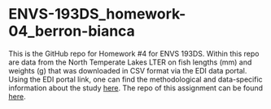 # ENVS-193DS_homework-04_berron-bianca

This is the GitHub repo for Homework #4 for ENVS 193DS. Within this repo are data from the North Temperate Lakes LTER on fish lengths (mm) and weights (g) that was downloaded in CSV format via the EDI data portal. Using the EDI portal link, one can find the methodological and data-specific information about the study [here](https://portal.edirepository.org/nis/metadataviewer?packageid=knb-lter-ntl.6.34). The repo of this assignment can be found [here](https://github.com/bianca-berron/ENVS-193DS_homework-04_berron-bianca). 